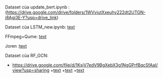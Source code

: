 Dataset của update_bert.ipynb : (https://drive.google.com/drive/folders/1WVviutXxeuhy222dt2UTGN-j8Agi3E-Y?usp=drive_link)

Dataset của LSTM_new.ipynb: [text](https://drive.google.com/drive/folders/1mhWdatqM7iuwGkjGbejs_Cl3IIqdImqS?usp=sharing)

FFmpeg+Qume: [text](https://ieeexplore.ieee.org/abstract/document/9448435)

Joren :[text](https://docs.joern.io/)

Dataset của RF_GCN:
+ https://drive.google.com/file/d/1KsjV7edV9BgXebX3g1NgGPrfBqcSfAaI/view?usp=sharing
+[text](https://drive.google.com/file/d/1UdACW3tReFrn6zDbPvIIaqyyCmdeZDqN/view?usp=sharing)
+[text](https://drive.google.com/file/d/1yT2yozQczhiK5YGDqr0u0EIrKSLtJ1a9/view?usp=sharing)
+[text](https://drive.google.com/file/d/1arnF_aRjXR_2zKF8AWxRoVkTfzEUG9ib/view?usp=sharing)